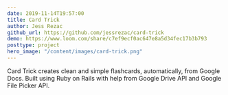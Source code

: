 ```yaml
---
date: 2019-11-14T19:57:00
title: Card Trick
author: Jess Rezac
github_url: https://github.com/jessrezac/card-trick
demo: https://www.loom.com/share/c7ef9ecf0ac647e8a5d34fec17b3b793
posttype: project
hero_image: "/content/images/card-trick.png"
---
```


Card Trick creates clean and simple flashcards, automatically, from Google Docs. Built using Ruby on Rails with help from Google Drive API and Google File Picker API.
